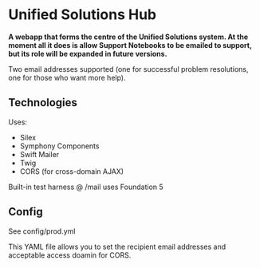 # Unified Solutions Hub

**A webapp that forms the centre of the Unified Solutions system. At the moment all it does is allow Support Notebooks to be emailed to support, but its role will be expanded in future versions.**

Two email addresses supported (one for successful problem resolutions, one for those who want more help).

## Technologies

Uses:

* Silex
* Symphony Components
* Swift Mailer
* Twig
* CORS (for cross-domain AJAX)

Built-in test harness @ /mail uses Foundation 5

## Config

See config/prod.yml

This YAML file allows you to set the recipient email addresses and acceptable access doamin for CORS.
